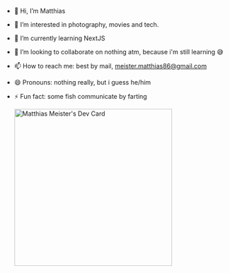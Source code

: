 - 👋 Hi, I’m Matthias
- 👀 I’m interested in photography, movies and tech.
- 🌱 I’m currently learning NextJS
- 💞️ I’m looking to collaborate on nothing atm, because i'm still learning 😅
- 📫 How to reach me: best by mail, meister.matthias86@gmail.com
- 😄 Pronouns: nothing really, but i guess he/him
- ⚡ Fun fact: some fish communicate by farting

  <a href="https://app.daily.dev/matthiasmeister"><img src="https://api.daily.dev/devcards/v2/gCECsQBjjRQxavmKVV5yS.png?type=default&r=q4l" width="356" alt="Matthias Meister's Dev Card"/></a>

<!---
mmeister86/mmeister86 is a ✨ special ✨ repository because its `README.md` (this file) appears on your GitHub profile.
You can click the Preview link to take a look at your changes.
--->
